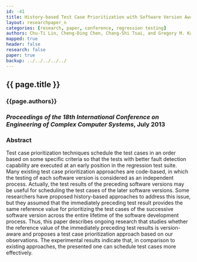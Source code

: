 ```yaml
---
id: -41
title: History-based Test Case Prioritization with Software Version Awareness 
layout: researchpaper_n
categories: [research, paper, conference, regression testing]
authors: Chu-Ti Lin, Cheng-Ding Chen, Chang-Shi Tsai, and Gregory M. Kapfhammer
mapped: true 
header: false 
research: false 
paper: true
backup: ../../../../../
---
```


## {{ page.title }} [<i class="fa fa-download"></i>]({{site.baseurl}}download/research/papers/iceccs2013-lin-chen-tsai-kapfhammer.pdf "Download this Paper!")

### {{page.authors}}

### <em>Proceedings of the 18th International Conference on Engineering of Complex Computer Systems</em>, July 2013

### Abstract

Test case prioritization techniques schedule the test cases in an order based on some specific criteria so that the
tests with better fault detection capability are executed at an early position in the regression test suite. Many
existing test case prioritization approaches are code-based, in which the testing of each software version is considered
as an independent process. Actually, the test results of the preceding software versions may be useful for scheduling
the test cases of the later software versions. Some researchers have proposed history-based approaches to address this
issue, but they assumed that the immediately preceding test result provides the same reference value for prioritizing
the test cases of the successive software version across the entire lifetime of the software development process. Thus,
this paper describes ongoing research that studies whether the reference value of the immediately preceding test results
is version-aware and proposes a test case prioritization approach based on our observations. The experimental results
indicate that, in comparison to existing approaches, the presented one can schedule test cases more effectively.
